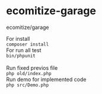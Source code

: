 # ecomitize-garage
ecomitize/garage

For install<br/>
```composer install```<br/>
For run all test<br/>
```bin/phpunit```<br/>
<br/>
Run fixed previos file<br/>
```php old/index.php```<br/>
Run demo for implemented code <br/>
```php src/Demo.php```<br/>
